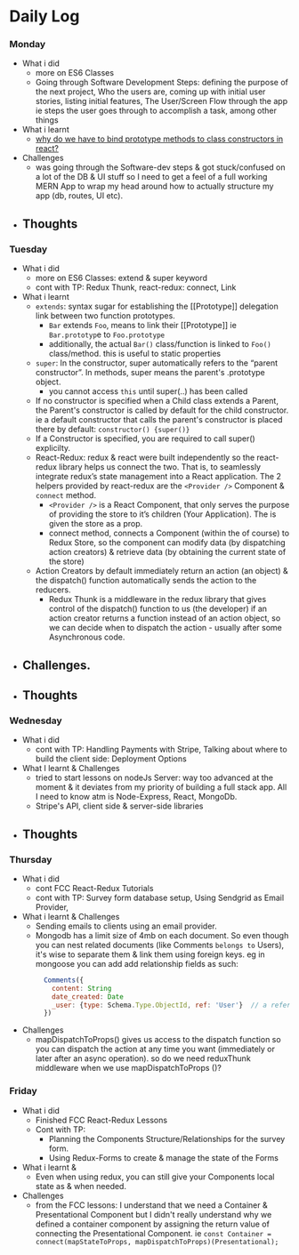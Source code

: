 # Daily Log

### Monday
- What i did
  - more on ES6 Classes
  - Going through Software Development Steps: defining the purpose of the next project, Who the users are, coming up with initial user stories, listing initial features, The User/Screen Flow through the app ie steps the user goes through to accomplish a task, among other things
- What i learnt
  - [why do we have to bind prototype methods to class constructors in react?](https://medium.freecodecamp.org/this-is-why-we-need-to-bind-event-handlers-in-class-components-in-react-f7ea1a6f93eb)
- Challenges
  - was going through the Software-dev steps & got stuck/confused on a lot of the DB & UI stuff so I need to get a feel of a full working MERN App to wrap my head around how to actually structure my app (db, routes, UI etc). 
- Thoughts
  - 

### Tuesday
- What i did
  - more on ES6 Classes: extend & super keyword
  - cont with TP: Redux Thunk, react-redux: connect, Link
- What i learnt
  - `extends`: syntax sugar for establishing the [[Prototype]] delegation link between two function prototypes.
    - `Bar` extends `Foo`, means to link their [[Prototype]] ie `Bar.prototyp`e to `Foo.prototype`
    - additionally, the actual `Bar()` class/function is linked to `Foo()` class/method. this is useful to static properties
  - `super`: In the constructor, super automatically refers to the “parent constructor”. In methods, super means the parent's .prototype object.
    - you cannot access `this` until super(..) has been called
  - If no constructor is specified when a Child class extends a Parent, the Parent's constructor is called by default for the child constructor. ie a default constructor that calls the parent's constructor is placed there by default: `constructor() {super()}`
  - If a Constructor is specified, you are required to call  super() explicilty.
  - React-Redux: redux & react were built independently so the react-redux library helps us connect the two. That is, to seamlessly integrate redux’s state management into a React application. The 2 helpers provided by react-redux are the `<Provider />` Component & `connect` method.
    - `<Provider />` is a React Component, that only serves the purpose of providing the store to it’s children (Your Application). The <Provider /> is given the store as a prop.
    - connect method, connects a Component (within the <Provider /> of course) to Redux Store, so the component can modify data (by dispatching action creators) & retrieve data (by obtaining the current state of the store)
  - Action Creators by default immediately return an action (an object) & the dispatch() function automatically sends the action to the reducers.
    - Redux Thunk is a middleware in the redux library that gives control of the dispatch() function to us (the developer) if an action creator returns a function instead of an action object, so we can decide when to dispatch the action - usually after some Asynchronous code.
- Challenges.
  - 
- Thoughts
  - 
### Wednesday
- What i did
  - cont with TP: Handling Payments with Stripe, Talking about where to build the client side: Deployment Options
- What I learnt & Challenges
  - tried to start lessons on nodeJs Server: way too advanced at the moment & it deviates from my priority of building a full stack app. All I need to know atm is Node-Express, React, MongoDb.
  - Stripe's API, client side & server-side libraries
- Thoughts
  - 

### Thursday
- What i did
  - cont FCC React-Redux Tutorials
  - cont with TP: Survey form database setup, Using Sendgrid as Email Provider,
- What i learnt & Challenges
  - Sending emails to clients using an email provider.
  - Mongodb has a limit size of 4mb on each document. So even though you can nest related documents (like Comments `belongs to` Users), it's wise to separate them & link them using foreign keys. eg in mongoose you can add add relationship fields as such:
    ```javascript
      Comments({
        content: String
        date_created: Date
        _user: {type: Schema.Type.ObjectId, ref: 'User'}  // a reference to the id field in the Users Collection
      })
    ```
- Challenges
  - mapDispatchToProps() gives us access to the dispatch function so you can dispatch the action at any time you want (immediately or later after an async operation). so do we need reduxThunk middleware when we use mapDispatchToProps ()?
 
  


### Friday
- What i did
  - Finished FCC React-Redux Lessons
  - Cont with TP: 
    - Planning the Components Structure/Relationships for the survey form. 
    - Using Redux-Forms to create & manage the state of the Forms
- What i learnt & 
  - Even when using redux, you can still give your Components local state as & when needed.
- Challenges
  - from the FCC lessons: I understand that we need a Container & Presentational Component but I didn't really understand why we defined a container component by assigning the return value of connecting the Presentational Component. ie `const Container = connect(mapStateToProps, mapDispatchToProps)(Presentational);`
 
  
 
